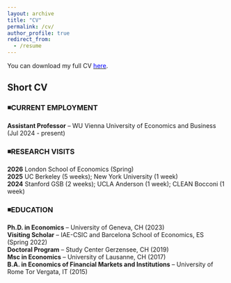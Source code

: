 ```yaml
---
layout: archive
title: "CV"
permalink: /cv/
author_profile: true
redirect_from:
  - /resume
---
```

<!-- Google tag (gtag.js) -->
<script async src="https://www.googletagmanager.com/gtag/js?id=G-ER87WNKQCE"></script>
<script>
  window.dataLayer = window.dataLayer || [];
  function gtag(){dataLayer.push(arguments);}
  gtag('js', new Date());

  gtag('config', 'G-ER87WNKQCE');
</script>

You can download my full CV [<span style="color:blue">here</span>](https://federicabraccioli.github.io/files/Braccioli_CV.pdf). <br />

## Short CV 

### ◾CURRENT EMPLOYMENT  <br />
**Assistant Professor** – WU Vienna University of Economics and Business (Jul 2024 - present)

### ◾RESEARCH VISITS  <br />
**2026** London School of Economics (Spring) <br />
**2025** UC Berkeley (5 weeks); New York University (1 week) <br />
**2024** Stanford GSB (2 weeks); UCLA Anderson (1 week); CLEAN Bocconi (1 week) <br />

### ◾EDUCATION <br />
**Ph.D. in Economics** – University of Geneva, CH (2023) <br />
**Visiting Scholar** – IAE-CSIC and Barcelona School of Economics, ES (Spring 2022) <br />
**Doctoral Program** – Study Center Gerzensee, CH (2019) <br />
**Msc in Economics** – University of Lausanne, CH (2017)  <br />
**B.A. in Economics of Financial Markets and Institutions** – University of Rome Tor Vergata, IT (2015)  <br />
<br/>
<br />
